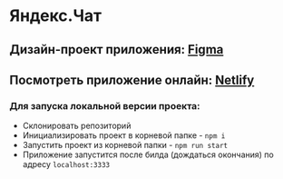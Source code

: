 # Яндекс.Чат

## Дизайн-проект приложения: [Figma](https://www.figma.com/file/X0G01rvd99aNa4b87C2Pkx/%D0%A7%D0%B0%D1%82?t=vAuBwxf7OpYfVMfb-6)

## Посмотреть приложение онлайн: [Netlify](https://gleeful-klepon-1a7b09.netlify.app/)

### Для запуска локальной версии проекта:
- Склонировать репозиторий
- Инициализировать проект в корневой папке - `npm i`
- Запустить проект из корневой папки - `npm run start`
- Приложение запустится после билда (дождаться окончания) по адресу `localhost:3333`